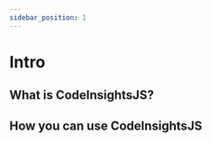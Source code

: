 ```yaml
---
sidebar_position: 1
---
```


# Intro

## What is CodeInsightsJS?

## How you can use CodeInsightsJS
